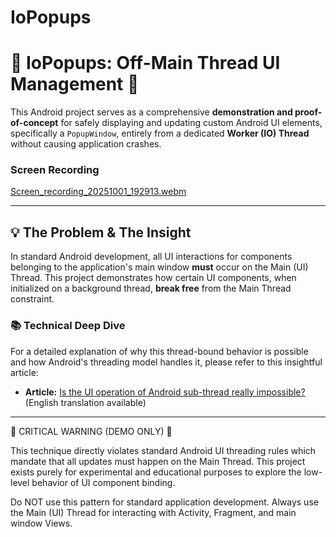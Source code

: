 # IoPopups

# 🥶 IoPopups: Off-Main Thread UI Management 🚀

This Android project serves as a comprehensive **demonstration and proof-of-concept** for safely displaying and updating custom Android UI elements, specifically a `PopupWindow`, entirely from a dedicated **Worker (IO) Thread** without causing application crashes.

### Screen Recording

[Screen_recording_20251001_192913.webm](https://github.com/user-attachments/assets/df8c101e-4650-4744-a6c9-546c2cb4685c)

***

## 💡 The Problem & The Insight

In standard Android development, all UI interactions for components belonging to the application's main window **must** occur on the Main (UI) Thread. This project demonstrates how certain UI components, when initialized on a background thread, **break free** from the Main Thread constraint.

### 📚 Technical Deep Dive

For a detailed explanation of why this thread-bound behavior is possible and how Android's threading model handles it, please refer to this insightful article:

* **Article:** [Is the UI operation of Android sub-thread really impossible?](https://segmentfault.com/a/1190000041870945/en) (English translation available)

***

🚨 CRITICAL WARNING (DEMO ONLY) 🚨

This technique directly violates standard Android UI threading rules which mandate that all updates must happen on the Main Thread. This project exists purely for experimental and educational purposes to explore the low-level behavior of UI component binding.

Do NOT use this pattern for standard application development. Always use the Main (UI) Thread for interacting with Activity, Fragment, and main window Views.
